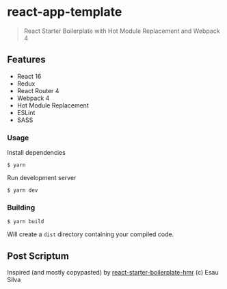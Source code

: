 # react-app-template

> React Starter Boilerplate with Hot Module Replacement and Webpack 4

## Features

* React 16
* Redux
* React Router 4
* Webpack 4
* Hot Module Replacement
* ESLint
* SASS

### Usage

Install dependencies

```
$ yarn
```

Run development server

```
$ yarn dev
```

### Building

```
$ yarn build
```

Will create a `dist` directory containing your compiled code.

## Post Scriptum

Inspired (and mostly copypasted) by  [react-starter-boilerplate-hmr](https://github.com/esausilva/react-starter-boilerplate-hmr) (c) Esau Silva